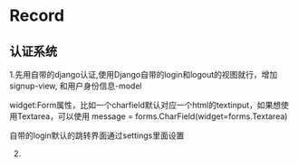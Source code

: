 # Record

## 认证系统

1.先用自带的django认证,使用Django自带的login和logout的视图就行，增加signup-view, 和用户身份信息-model

widget:Form属性，比如一个charfield默认对应一个html的textinput，如果想使用Textarea，可以使用
message = forms.CharField(widget=forms.Textarea)

自带的login默认的跳转界面通过settings里面设置

2.